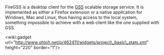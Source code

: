 FireGSS is a desktop client for the [GSS](http://code.google.com/p/gss/) scalable storage service. It is implemented as either a Firefox extension or a native application for Windows, Mac and Linux, thus having access to the local system, something impossible to achieve with a web client like the one supplied with GSS.

&lt;wiki:gadget url="http://www.ohloh.net/p/462411/widgets/project\_basic\_stats.xml" height="220" border="1"/&gt;